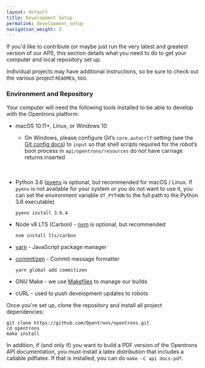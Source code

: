 ```yaml
---
layout: default
title: Development Setup
permalink: development_setup
navigation_weight: 3
---
```


If you'd like to contribute (or maybe just run the very latest and greatest version of our API), this section details what you need to do to get your computer and local repository set up.

Individual projects may have additional instructions, so be sure to check out the various project `README`s, too.

### **Environment and Repository**

Your computer will need the following tools installed to be able to develop with the Opentrons platform:

* macOS 10.11+, Linux, or Windows 10

  * On Windows, please configure Git’s `core.autocrlf` setting (see the [Git config docs](https://git-scm.com/book/en/v2/Customizing-Git-Git-Configuration)) to `input` so that shell scripts required for the robot’s boot process in `api/opentrons/resources` do not have carriage returns inserted
  <br>
  <br>

* Python 3.6 ([pyenv](https://github.com/pyenv/pyenv) is optional, but recommended for macOS / Linux. If `pyenv` is not available for your system or you do not want to use it, you can set the environment variable `OT_PYTHON` to the full path to the Python 3.6 executable)



  ```shell
  pyenv install 3.6.4
  ```

* Node v8 LTS (Carbon) - [nvm](https://github.com/nvm-sh/nvm) is optional, but recommended

  ```shell
  nvm install lts/carbon
  ```

* [yarn](https://yarnpkg.com/en/docs/install#mac-stable) - JavaScript package manager

* [commitizen](https://github.com/commitizen/cz-cli) - Commit message formatter

  ```shell
  yarn global add commitizen
  ```

* GNU Make - we use [Makefiles](https://en.wikipedia.org/wiki/Makefile) to manage our builds

* cURL - used to push development updates to robots


Once you're set up, clone the repository and install all project dependencies:

```shell
git clone https://github.com/Opentrons/opentrons.git
cd opentrons
make install
```

In addition, if (and only if) you want to build a PDF version of the Opentrons API documentation, you must install a latex distribution that includes a callable pdflatex. If that is installed, you can do `make -C api docs-pdf`.
